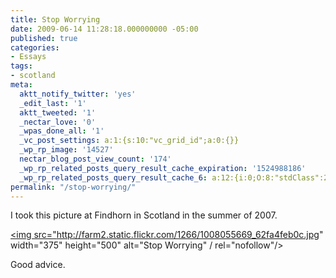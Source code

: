 ```yaml
---
title: Stop Worrying
date: 2009-06-14 11:28:18.000000000 -05:00
published: true
categories:
- Essays
tags:
- scotland
meta:
  aktt_notify_twitter: 'yes'
  _edit_last: '1'
  aktt_tweeted: '1'
  _nectar_love: '0'
  _wpas_done_all: '1'
  _vc_post_settings: a:1:{s:10:"vc_grid_id";a:0:{}}
  _wp_rp_image: '14527'
  nectar_blog_post_view_count: '174'
  _wp_rp_related_posts_query_result_cache_expiration: '1524988186'
  _wp_rp_related_posts_query_result_cache_6: a:12:{i:0;O:8:"stdClass":2:{s:7:"post_id";s:4:"4423";s:5:"score";s:18:"122.56547962704835";}i:1;O:8:"stdClass":2:{s:7:"post_id";s:3:"270";s:5:"score";s:17:"64.33551390793933";}i:2;O:8:"stdClass":2:{s:7:"post_id";s:3:"213";s:5:"score";s:17:"64.33551390793933";}i:3;O:8:"stdClass":2:{s:7:"post_id";s:4:"4227";s:5:"score";s:17:"54.77167251247973";}i:4;O:8:"stdClass":2:{s:7:"post_id";s:4:"4440";s:5:"score";s:18:"26.616580804237245";}i:5;O:8:"stdClass":2:{s:7:"post_id";s:4:"4422";s:5:"score";s:18:"26.616580804237245";}i:6;O:8:"stdClass":2:{s:7:"post_id";s:4:"4432";s:5:"score";s:18:"22.732195458963194";}i:7;O:8:"stdClass":2:{s:7:"post_id";s:3:"988";s:5:"score";s:18:"19.148676520501496";}i:8;O:8:"stdClass":2:{s:7:"post_id";s:4:"1265";s:5:"score";s:18:"10.971129486161791";}i:9;O:8:"stdClass":2:{s:7:"post_id";s:4:"4100";s:5:"score";s:18:"10.395765341263816";}i:10;O:8:"stdClass":2:{s:7:"post_id";s:4:"4419";s:5:"score";s:15:"9.5848351250419";}i:11;O:8:"stdClass":2:{s:7:"post_id";s:4:"4413";s:5:"score";s:15:"9.5848351250419";}}
permalink: "/stop-worrying/"
---
```

I took this picture at Findhorn in Scotland in the summer of 2007.

<a href="http://www.flickr.com/photos/eaglechris/1008055669/" title="Stop Worrying by Eagle Chris, on Flickr" rel="nofollow"><img src="http://farm2.static.flickr.com/1266/1008055669_62fa4feb0c.jpg" width="375" height="500" alt="Stop Worrying" / rel="nofollow"/></a>

Good advice.
